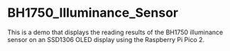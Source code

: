 # BH1750_Illuminance_Sensor
 This is a demo that displays the reading results of the BH1750 illuminance sensor on an SSD1306 OLED display using the Raspberry Pi Pico 2.

